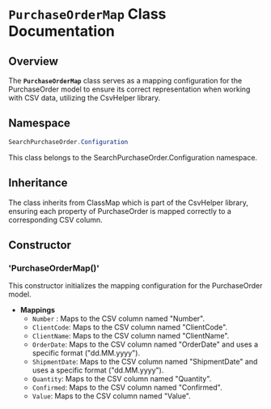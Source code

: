 # `PurchaseOrderMap` Class Documentation

## Overview

The **`PurchaseOrderMap`** class serves as a mapping configuration for the PurchaseOrder model to ensure its correct representation when working with CSV data, utilizing the CsvHelper library.
## Namespace

```csharp
SearchPurchaseOrder.Configuration
```
This class belongs to the SearchPurchaseOrder.Configuration namespace.

## Inheritance

The class inherits from ClassMap<PurchaseOrder> which is part of the CsvHelper library, ensuring each property of PurchaseOrder is mapped correctly to a corresponding CSV column.

## Constructor

### **'PurchaseOrderMap()'**
This constructor initializes the mapping configuration for the PurchaseOrder model.

- **Mappings**
  - `Number` : Maps to the CSV column named "Number".
  - `ClientCode`: Maps to the CSV column named "ClientCode".
  - `ClientName`: Maps to the CSV column named "ClientName".
  - `OrderDate`: Maps to the CSV column named "OrderDate" and uses a specific format ("dd.MM.yyyy").
  - `ShipmentDate`: Maps to the CSV column named "ShipmentDate" and uses a specific format ("dd.MM.yyyy").
  - `Quantity`: Maps to the CSV column named "Quantity".
  - `Confirmed`: Maps to the CSV column named "Confirmed".
  - `Value`: Maps to the CSV column named "Value".